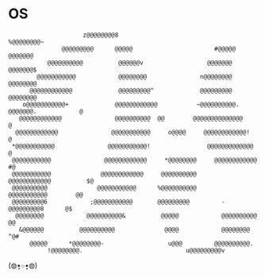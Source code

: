 # OS
                                                                                                    
                                                                                                    
                                                                                                    
                         z@@@@@@@@8                                %@@@@@@@@~                       
                   @@@@@@@@@      @@@@@                       #@@@@@      @@@@@@@                   
               @@@@@@@@@@          @@@@@@v                  @@@@@@@        @@@@@@@$                 
            @@@@@@@@@@@            @@@@@@@@               n@@@@@@@@        @@@@@@@@                 
          @@@@@@@@@@@@             @@@@@@@@@^             @@@@@@@@@        @@@@@@@@                 
        o@@@@@@@@@@@+             @@@@@@@@@@@@           ~@@@@@@@@@@.     @@@@@@@.            @     
       @@@@@@@@@@@@               @@@@@@@@@@  @@        @@@@@@@@@@@@@@                      @       
      @@@@@@@@@@@@               @@@@@@@@@@@     o@@@@     @@@@@@@@@@@@!                   @        
     *@@@@@@@@@@@               @@@@@@@@@@@!                @@@@@@@@@@@@@                @          
     @@@@@@@@@@@               @@@@@@@@@@@@     *@@@@@@@@     @@@@@@@@@@@@             #@           
     @@@@@@@@@@@              @@@@@@@@@@@@     @@@@@@@@@@      @@@@@@@@@@@@          $@             
     @@@@@@@@@@              @@@@@@@@@@@      %@@@@@@@@@@       @@@@@@@@@@@        @@               
     @@@@@@@@@6            ;@@@@@@@@@@@       @@@@@@@@@         -@@@@@@@@@8      @$                 
      @@@@@@@@            @@@@@@@@@@&          @@@@@            @@@@@@@@@@    @@                    
       &@@@@@@          @@@@@@@@@@              @@@@            @@@@@@@@  ^@#                       
          @@@@@      *@@@@@@@@-                  u@@@         @@@@@@@@@@.                           
               !@@@@@@@@.                             u@@@@@@@@@v                                   
                                                                                                    
                                                                                                    
                                                                                       
(◍•͈⌔•͈◍) 
